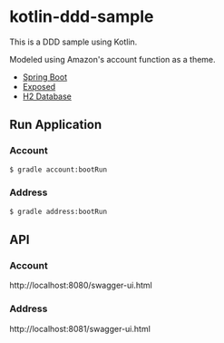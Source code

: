 # kotlin-ddd-sample

This is a DDD sample using Kotlin.

Modeled using Amazon's account function as a theme.

- [Spring Boot](https://github.com/spring-projects/spring-boot)
- [Exposed](https://github.com/JetBrains/Exposed)
- [H2 Database](https://github.com/h2database/h2database)

## Run Application

### Account
``` bash
$ gradle account:bootRun
```

### Address
``` bash
$ gradle address:bootRun
```


## API

### Account
http://localhost:8080/swagger-ui.html

### Address
http://localhost:8081/swagger-ui.html
